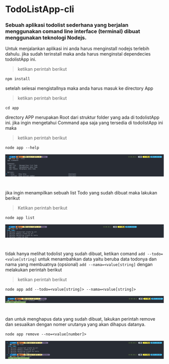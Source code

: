 # TodoListApp-cli

### Sebuah aplikasi todolist sederhana yang berjalan menggunakan comand line interface (terminal) dibuat menggunakan teknologi Nodejs.

Untuk menjalankan aplikasi ini anda harus menginstall nodejs terlebih dahulu. jika sudah terinstall maka anda harus menginstal dependecies todolistApp ini.

> ketikan perintah berikut

```
npm install
```

setelah selesai mengistallnya maka anda harus masuk ke directory App

> ketikan perintah berikut

```
cd app
```

directory APP merupakan Root dari struktur folder yang ada di todolistApp ini. jika ingin mengetahui Command apa saja yang tersedia di todolistApp ini maka

> ketikan perintah berikut

```
node app --help
```

![png--help](img/--help.png)

#

jika ingin menampilkan sebuah list Todo yang sudah dibuat maka lakukan berikut

> Ketikan perintah berikut

```
node app list
```

![png_app_list](img/list-todo.png)

#

tidak hanya melihat todolist yang sudah dibuat, ketikan comand `add --todo=<value[string]` untuk menambahkan data yaitu beruba data todonya
dan nama yang membuatnya (opsional) `add --nama=<value[string]` dengan melakukan perintah berikut

> ketikan perintah berikut

```
node app add --todo=<value[string]> --nama=<value[string]>
```

![pnng--add](img/--add.png)

#

dan untuk menghapus data yang sudah dibuat, lakukan perintah remove dan sesuaikan dengan nomer urutanya yang akan dihapus datanya.

```
node app remove --no=<value[number]>
```

![png--remove](img/--remove.png)
